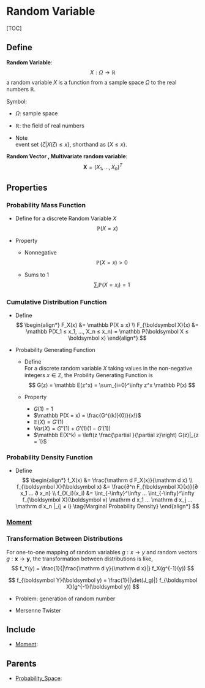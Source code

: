 # Random Variable

[TOC]

## Define

**Random Variable**:
$$
X: Ω \to \mathbb R  \tag{Random Variable}
$$
a random variable $X$ is a function from a sample space $Ω$ to the real numbers $\mathbb R$.

Symbol:
  - $Ω$: sample space
  - $\mathbb R$: the field of real numbers

- Note  
  event set $\{ζ | X(ζ) ≤ x\}$, shorthand as $\{X ≤ x\}$.

**Random Vector , Multivariate random variable**:
$$
\boldsymbol X = (X_1, ... , X_n)^T  \tag{Random Vector}
$$

## Properties

### Probability Mass Function 

- Define 
  for a discrete Random Variable $X$
  $$
  \mathbb P(X = x)
  $$

- Property
  - Nonnegative
    $$
    \mathbb P(X = x) > 0
    $$

  - Sums to 1
    $$
    \sum_i \mathbb P(X = x_i) = 1
    $$

### Cumulative Distribution Function

- Define  
  $$
  \begin{align*}
    F_X(x) &= \mathbb P(X ≤ x)  \\
    F_{\boldsymbol X}(x) &= \mathbb P(X_1 ≤ x_1, ..., X_n ≤ x_n) = \mathbb P(\boldsymbol X ≤ \boldsymbol x)
  \end{align*}
  $$

* Probability Generating Function
  - Define  
    For a discrete random variable $X$ taking values in the non-negative integers $x \in \mathbb Z$, the Probility Generating Function is  
    $$
    G(z) = \mathbb E(z^x) = \sum_{i=0}^\infty z^x \mathbb P(x)
    $$

  - Property
    - $G(1) = 1$
    - $\mathbb P(X = x) = \frac{G^{(k)}(0)}{x!}$
    - $\mathbb E(X) = G'(1)$
    - $Var(X) = G''(1) + G'(1)(1 - G'(1))$ 
    - $\mathbb E(X^k) = \left(z \frac{\partial }{\partial z}\right) G(z)|_{z = 1}$


### Probability Density Function

- Define  
  $$
  \begin{align*}
    f_X(x) &= \frac{\mathrm d F_X(x)}{\mathrm d x}  \\
    f_{\boldsymbol X}(\boldsymbol x) &= \frac{∂^n F_{\boldsymbol X}(x)}{∂ x_1 ... ∂ x_n}  \\
    f_{X_i}(x_i) &= \int_{-\infty}^\infty ... \int_{-\infty}^\infty f_{\boldsymbol X}(\boldsymbol x) \mathrm d x_1 ... \mathrm d x_j ... \mathrm d x_n |_{j ≠ i}  \tag{Marginal Probability Density}
  \end{align*}
  $$

### [Moment](./Moment.md)

### Transformation Between Distributions

For one-to-one mapping of random variables $g: x \to y$ and random vectors $g: \boldsymbol  x \to \boldsymbol  y$, the transformation between distributions is like,
$$
f_Y(y) = \frac{1}{|\frac{\mathrm d y}{\mathrm d x}|} f_X(g^{-1}(y))
$$

$$
f_{\boldsymbol Y}(\boldsymbol y) = \frac{1}{|\det(J_g)|} f_{\boldsymbol X}(g^{-1}(\boldsymbol y))
$$



- Problem: generation of random number
* Mersenne Twister

## Include

- [Moment](./Moment.md): 

## Parents

- [Probability_Space](./Probability_Space.md): 

